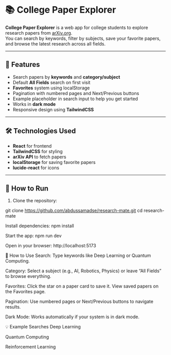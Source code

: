 # 📚 College Paper Explorer

**College Paper Explorer** is a web app for college students to explore research papers from [arXiv.org](https://arxiv.org).  
You can search by keywords, filter by subjects, save your favorite papers, and browse the latest research across all fields.

---

## 🌟 Features

- Search papers by **keywords** and **category/subject**  
- Default **All Fields** search on first visit  
- **Favorites** system using localStorage  
- Pagination with numbered pages and Next/Previous buttons  
- Example placeholder in search input to help you get started  
- Works in **dark mode**  
- Responsive design using **TailwindCSS**  

---

## 🛠 Technologies Used

- **React** for frontend  
- **TailwindCSS** for styling  
- **arXiv API** to fetch papers  
- **localStorage** for saving favorite papers  
- **lucide-react** for icons  

---

## 🚀 How to Run

1. Clone the repository:

git clone https://github.com/abdussamadse/research-mate.git
cd research-mate

Install dependencies:
npm install

Start the app:
npm run dev

Open in your browser:
http://localhost:5173

📝 How to Use
Search: Type keywords like Deep Learning or Quantum Computing.

Category: Select a subject (e.g., AI, Robotics, Physics) or leave “All Fields” to browse everything.

Favorites: Click the star on a paper card to save it. View saved papers on the Favorites page.

Pagination: Use numbered pages or Next/Previous buttons to navigate results.

Dark Mode: Works automatically if your system is in dark mode.

💡 Example Searches
Deep Learning

Quantum Computing

Reinforcement Learning
